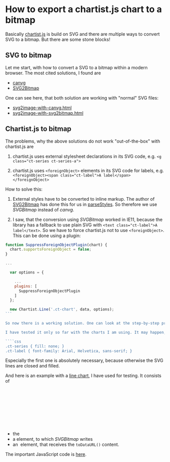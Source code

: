 # How to export a chartist.js chart to a bitmap

Basically [chartist.js](https://gionkunz.github.io/chartist-js) is build on SVG and there are
multiple ways to convert SVG to a bitmap. But there are some stone blocks!

## SVG to bitmap

Let me start, with how to convert a SVG to a bitmap within a modern browser. The most cited solutions, I found are

- [canvg](https://github.com/canvg/canvg)
- [SVG2Bitmap](https://github.com/Kaiido/SVG2Bitmap)

One can see here, that both solution are working with "normal" SVG files:

- [svg2image-with-canvg.html](http://www.giraone.com/public/chartist2image/svg2image-with-canvg.html)
- [svg2image-with-svg2bitmap.html](http://www.giraone.com/public/chartist2image/svg2image-with-svg2bitmap.html)

## Chartist.js to bitmap

The problems, why the above solutions do not work "out-of-the-box" with chartist.js are

1. chartist.js uses external stylesheet declarations in its SVG code, e.g. `<g class="ct-series ct-series-a">`

2. chartist.js uses `<foreignObject>` elements in its SVG code for labels, e.g. `<foreignObject><span class="ct-label">A label</span></foreignObject>`

How to solve this:

1. External styles have to be converted to inline markup. The author of [SVG2Bitmap](https://github.com/Kaiido/SVG2Bitmap) has done this
for us in [parseStyles](https://github.com/Kaiido/SVG2Bitmap/blob/master/SVG2Bitmap.js#L261). So therefore we use *SVGBitmap* instead of *canvg*.

2. I saw, that the conversion using *SVGBitmap* worked in IE11, because the library has a fallback to use plain SVG with 
`<text class="ct-label">A label</text>`. So we have to force chartist.js not to use `<foreignObject>`. This can be done
using a plugin:

````javascript
function SuppressForeignObjectPlugin(chart) {
  chart.supportsForeignObject = false;
}

...

  var options = {

    ...
    plugins: [
      SuppressForeignObjectPlugin
    ]
  };

  new Chartist.Line('.ct-chart', data, options);
```

So now there is a working solution. One can look at the step-by-step process using this [test page](http://www.giraone.com/public/chartist2image/chartist2image-step-by-step.html)

I have tested it only so far with the charts I am using. It may happen, that one has to tweak the CSS styles a little, because the *parseStyles* function of *SVGBitmap* needs some explicit styles. For my line chart, I had to add explicitly the following styles:

````css
.ct-series { fill: none; }
.ct-label { font-family: Arial, Helvetica, sans-serif; }
````

Especially the first one is absolutely necessary, because otherwise the SVG lines are closed and filled.

And here is an example with a [line chart](http://www.giraone.com/public/chartist2image/chartist2image-with-svg2bitmap.html), I have used for testing. It consists of
- the <svg> element chartist.js is using
- a <canvas> element, to which *SVGBitmap* writes
- an <img> element, that receives the `toDataURL()` content.

The important JavaScript code is [here](js/chartist2image-with-svg2bitmap.js).

